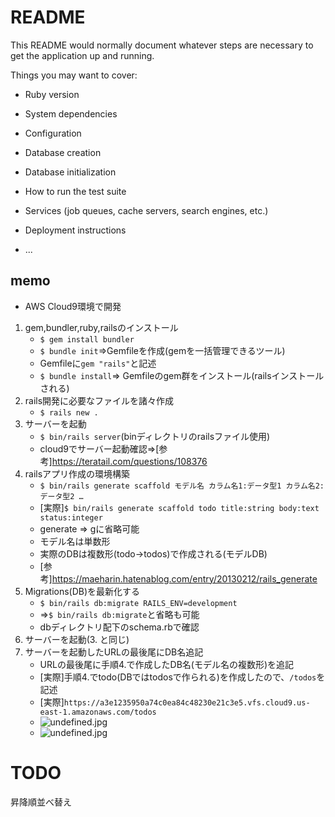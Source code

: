 # README

This README would normally document whatever steps are necessary to get the
application up and running.

Things you may want to cover:

* Ruby version

* System dependencies

* Configuration

* Database creation

* Database initialization

* How to run the test suite

* Services (job queues, cache servers, search engines, etc.)

* Deployment instructions

* ...

## memo
* AWS Cloud9環境で開発

1.  gem,bundler,ruby,railsのインストール
    * ```$ gem install bundler```
    * ```$ bundle init```=>Gemfileを作成(gemを一括管理できるツール)
    * Gemfileに```gem "rails"```と記述
    * ```$ bundle install```=> Gemfileのgem群をインストール(railsインストールされる)
1. rails開発に必要なファイルを諸々作成
    *  ```$ rails new .```
1. サーバーを起動
    * ```$ bin/rails server```(binディレクトリのrailsファイル使用)
    * cloud9でサーバー起動確認=>[参考]https://teratail.com/questions/108376
1. railsアプリ作成の環境構築
    * ```$ bin/rails generate scaffold モデル名 カラム名1:データ型1 カラム名2:データ型2 …```
    * [実際]```$ bin/rails generate scaffold todo title:string body:text status:integer```
    * generate => gに省略可能
    * モデル名は単数形
    * 実際のDBは複数形(todo->todos)で作成される(モデルDB)
    * [参考]https://maeharin.hatenablog.com/entry/20130212/rails_generate
1. Migrations(DB)を最新化する
    * ```$ bin/rails db:migrate RAILS_ENV=development```
    * =>```$ bin/rails db:migrate```と省略も可能
    * dbディレクトリ配下のschema.rbで確認
1. サーバーを起動(3. と同じ)
1. サーバーを起動したURLの最後尾にDB名追記
    * URLの最後尾に手順4.で作成したDB名(モデル名の複数形)を追記
    * [実際]手順4.でtodo(DBではtodosで作られる)を作成したので、`/todos`を記述
    * [実際]`https://a3e1235950a74c0ea84c48230e21c3e5.vfs.cloud9.us-east-1.amazonaws.com/todos`
    * ![undefined.jpg](https://s3.qrunch.io/6f84a57b6aff23ce8bab0b7bb92e1322.png)
    * ![undefined.jpg](https://s3.qrunch.io/097a5d67edc644c64ecf57af8c07126c.png)



# TODO
昇降順並べ替え
